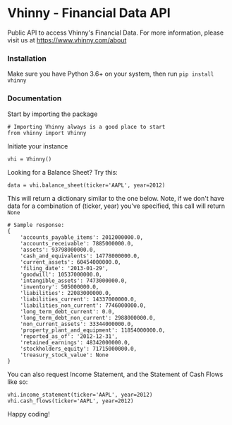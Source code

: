 # Vhinny - Financial Data API
Public API to access Vhinny's Financial Data. For more information, please visit us at https://www.vhinny.com/about

### Installation
Make sure you have Python 3.6+ on your system, then run ``` pip install vhinny ```

### Documentation

Start by importing the package
```
# Importing Vhinny always is a good place to start
from vhinny import Vhinny
```
Initiate your instance
```
vhi = Vhinny()
```
Looking for a Balance Sheet? Try this:
```
data = vhi.balance_sheet(ticker='AAPL', year=2012)
```
This will return a dictionary similar to the one below. Note, if we don't have data for a combination
of (ticker, year) you've specified, this call will return ``` None ```
```
# Sample response:
{
    'accounts_payable_items': 2012000000.0, 
    'accounts_receivable': 7885000000.0, 
    'assets': 93798000000.0, 
    'cash_and_equivalents': 14778000000.0, 
    'current_assets': 60454000000.0, 
    'filing_date': '2013-01-29', 
    'goodwill': 10537000000.0, 
    'intangible_assets': 7473000000.0, 
    'inventory': 505000000.0, 
    'liabilities': 22083000000.0, 
    'liabilities_current': 14337000000.0, 
    'liabilities_non_current': 7746000000.0, 
    'long_term_debt_current': 0.0, 
    'long_term_debt_non_current': 2988000000.0, 
    'non_current_assets': 33344000000.0, 
    'property_plant_and_equipment': 11854000000.0, 
    'reported_as_of': '2012-12-31', 
    'retained_earnings': 48342000000.0, 
    'stockholders_equity': 71715000000.0, 
    'treasury_stock_value': None
}
```
You can also request Income Statement, and the Statement of Cash Flows like so:
```
vhi.income_statement(ticker='AAPL', year=2012)
vhi.cash_flows(ticker='AAPL', year=2012)
```

Happy coding!